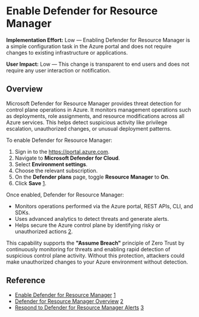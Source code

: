 # Enable Defender for Resource Manager

**Implementation Effort:** Low — Enabling Defender for Resource Manager is a simple configuration task in the Azure portal and does not require changes to existing infrastructure or applications.

**User Impact:** Low — This change is transparent to end users and does not require any user interaction or notification.

## Overview

Microsoft Defender for Resource Manager provides threat detection for control plane operations in Azure. It monitors management operations such as deployments, role assignments, and resource modifications across all Azure services. This helps detect suspicious activity like privilege escalation, unauthorized changes, or unusual deployment patterns.

To enable Defender for Resource Manager:

1. Sign in to the <https://portal.azure.com>.
2. Navigate to **Microsoft Defender for Cloud**.
3. Select **Environment settings**.
4. Choose the relevant subscription.
5. On the **Defender plans** page, toggle **Resource Manager** to **On**.
6. Click **Save** [1](https://learn.microsoft.com/en-us/azure/defender-for-cloud/tutorial-enable-resource-manager-plan).

Once enabled, Defender for Resource Manager:

- Monitors operations performed via the Azure portal, REST APIs, CLI, and SDKs.
- Uses advanced analytics to detect threats and generate alerts.
- Helps secure the Azure control plane by identifying risky or unauthorized actions [2](https://learn.microsoft.com/en-us/azure/defender-for-cloud/defender-for-resource-manager-introduction).

This capability supports the **"Assume Breach"** principle of Zero Trust by continuously monitoring for threats and enabling rapid detection of suspicious control plane activity. Without this protection, attackers could make unauthorized changes to your Azure environment without detection.

## Reference

- [Enable Defender for Resource Manager](https://learn.microsoft.com/en-us/azure/defender-for-cloud/tutorial-enable-resource-manager-plan) [1](https://learn.microsoft.com/en-us/azure/defender-for-cloud/tutorial-enable-resource-manager-plan)
- [Defender for Resource Manager Overview](https://learn.microsoft.com/en-us/azure/defender-for-cloud/defender-for-resource-manager-introduction) [2](https://learn.microsoft.com/en-us/azure/defender-for-cloud/defender-for-resource-manager-introduction)
- [Respond to Defender for Resource Manager Alerts](https://learn.microsoft.com/en-us/azure/defender-for-cloud/defender-for-resource-manager-usage) [3](https://learn.microsoft.com/en-us/azure/defender-for-cloud/defender-for-resource-manager-usage)
